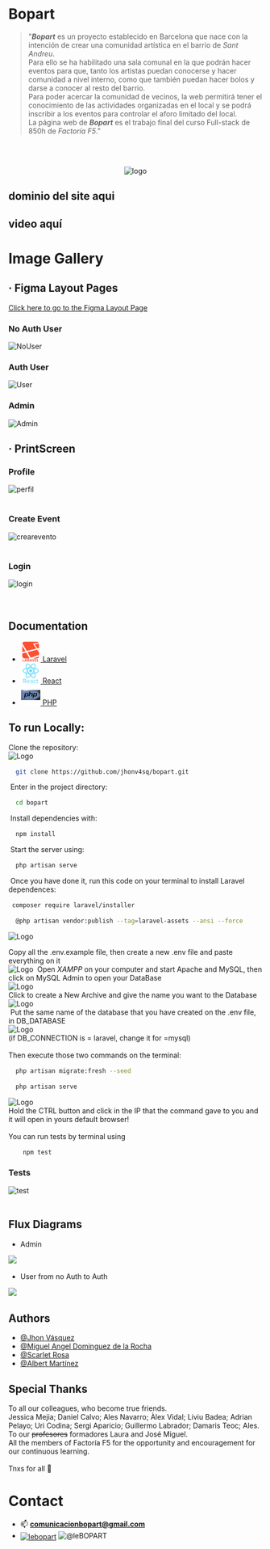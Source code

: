 # Bopart


>"***Bopart*** es un proyecto establecido en Barcelona que nace con la intención de crear una comunidad artística en el barrio de *Sant Andreu*.<br>
>Para ello se ha habilitado una sala comunal en la que podrán hacer eventos para que, tanto los artistas puedan conocerse y hacer comunidad a nivel interno, como que también puedan hacer bolos y darse a conocer al resto del barrio.<br>
>Para poder acercar la comunidad de vecinos, la web permitirá tener el conocimiento de las actividades organizadas en el local y se podrá inscribir a los eventos para controlar el aforo limitado del local.<br>
>La página web de ***Bopart*** es el trabajo final del curso Full-stack de 850h de *Factoría F5*."

<br>
​
<p align="center">
  <img src="https://camo.githubusercontent.com/dad9ffe15ef795edb95ba14d3440b279fec8648ae7cf1a344c6463b2704100a1/68747470733a2f2f692e706f7374696d672e63632f774d7878734b6d352f626f706172742d6c6f676f2e706e67" title="logo">
</p>

## dominio del site aqui

## video aquí

# Image Gallery

## · Figma Layout Pages

[Click here to go to the Figma Layout Page](https://www.figma.com/file/6RLESpGPKHLMLKe9Vkd8SW/Bopart_Fixed_?node-id=1%3A3)

### No Auth User
![NoUser](https://user-images.githubusercontent.com/97969369/180829192-f8e299f7-ce33-474d-8c49-6b70dcc675ff.png)
<br>

### Auth User
![User](https://user-images.githubusercontent.com/97969369/180829210-e1fa5c2f-122c-48c2-b067-bc17a75466eb.png)
<br>

### Admin
![Admin](https://user-images.githubusercontent.com/97969369/180829219-1a34f34d-3582-4db1-a454-0b91c5d783e1.png)
<br>

## · PrintScreen

### Profile
![perfil](https://user-images.githubusercontent.com/97969369/180808798-f71e7b2e-d901-449d-b98f-e8d408a4e495.png)<br><br>
### Create Event
![crearevento](https://user-images.githubusercontent.com/97969369/180808826-e293ee34-3c2a-410c-97ff-b7d6f1e9dff0.png)<br><br>
### Login
![login](https://user-images.githubusercontent.com/97969369/180808767-7c034930-5650-412e-b6f5-367e80c8f736.png)<br><br>
​
## Documentation
 * <a href="https://laravel.com/" target="_blank" rel="noreferrer"> <img src="https://raw.githubusercontent.com/devicons/devicon/master/icons/laravel/laravel-plain-wordmark.svg" alt="laravel" width="40" height="40"/> </a> [Laravel](https://laravel.com/docs/9.x)
 * <a href="https://reactjs.org/" target="_blank" rel="noreferrer"> <img src="https://raw.githubusercontent.com/devicons/devicon/master/icons/react/react-original-wordmark.svg" alt="react" width="40" height="40"/> </a> [React](https://es.reactjs.org/)
 * <a href="https://www.php.net" target="_blank" rel="noreferrer"> <img src="https://raw.githubusercontent.com/devicons/devicon/master/icons/php/php-original.svg" alt="php" width="40" height="40"/> </a> [PHP](https://www.php.net/manual/es/intro-whatis.php)

## To run Locally:

Clone the repository:
​<br>
![Logo](https://i.postimg.cc/fbgsHHJZ/sdga.png)
<br>
```bash
  git clone https://github.com/jhonv4sq/bopart.git
```
​
Enter in the project directory:
​
```bash
  cd bopart
```
​
Install dependencies with:
​
```bash
  npm install
```
​
Start the server using:
​
```bash
  php artisan serve
```
​
Once you have done it, run this code on your terminal to install Laravel dependences:
​
```bash
 composer require laravel/installer
```
```bash
  @php artisan vendor:publish --tag=laravel-assets --ansi --force
```
![Logo](https://i.postimg.cc/SsSH6cy8/clone.png)
<br>

Copy all the .env.example file, then create a new .env file and paste everything on it
<br>
![Logo](https://i.postimg.cc/XJ362pbK/asdgfwtqwe.png)
​
Open *XAMPP* on your computer and start Apache and MySQL, then click on MySQL Admin to open your DataBase
<br>
![Logo](https://i.postimg.cc/RFFxr2Wq/sgsadggweqt.png)
<br>
​
Click to create a New Archive and give the name you want to the Database
<br>
![Logo](https://i.postimg.cc/jSX9hKXm/base-ede-asdfsd.png)
<br>
​
Put the same name of the database that you have created on the .env file, in DB_DATABASE
​<br>
![Logo](https://i.postimg.cc/fR7bM3vF/Captura.png)
<br>
(if DB_CONNECTION is = laravel, change it for =mysql)
<br>
<br>
Then execute those two commands on the terminal:
```bash
  php artisan migrate:fresh --seed
```
```bash
  php artisan serve
```
![Logo](https://i.postimg.cc/NM2FqdC8/SEMIOSDGISAD.png)
​<br>
Hold the CTRL button and click in the IP that the command gave to you and it will open in yours default browser!
<br><br>
You can run tests by terminal using
```bash
    npm test
```
### Tests
![test](https://user-images.githubusercontent.com/97969369/180808873-e38fc360-4f2c-47ab-984e-296beeff72e9.png)<br><br>


## Flux Diagrams

* Admin
<img src="https://user-images.githubusercontent.com/97969369/180795566-cbaeb124-7e2c-4550-b5da-c0e833bfd4d7.png">
<br>

* User from no Auth to Auth
<img src="https://user-images.githubusercontent.com/97969369/180795629-1d5303c1-d3d7-46c9-af57-3364bb635622.png">


## Authors
- [@Jhon Vásquez](https://github.com/jhonv4sq)
- [@Miguel Angel Dominguez de la Rocha](https://github.com/MADROCHA)
- [@Scarlet Rosa](https://github.com/skyrosa)
- [@Albert Martínez](https://github.com/QuercusJS)

## Special Thanks

To all our colleagues, who become true friends.<br>
Jessica Mejia; Daniel Calvo; Ales Navarro; Àlex Vidal; Liviu Badea; Adrian Pelayo; Uri Codina; Sergi Aparicio; Guillermo Labrador; Damaris Teoc; Ales.<br>
To our ~~profesores~~ formadores Laura and José Miguel.<br>
All the members of Factoría F5 for the opportunity and encouragement for our continuous learning.
<br><br>
Tnxs for all 💜

# Contact

- 📫 **comunicacionbopart@gmail.com**
- <a href="https://instagram.com/lebopart" target="blank"><img align="center" src="https://raw.githubusercontent.com/rahuldkjain/github-profile-readme-generator/master/src/images/icons/Social/instagram.svg" alt="lebopart" height="30" width="40" /></a> ![@leBOPART](instagram.com/Lebopart)


